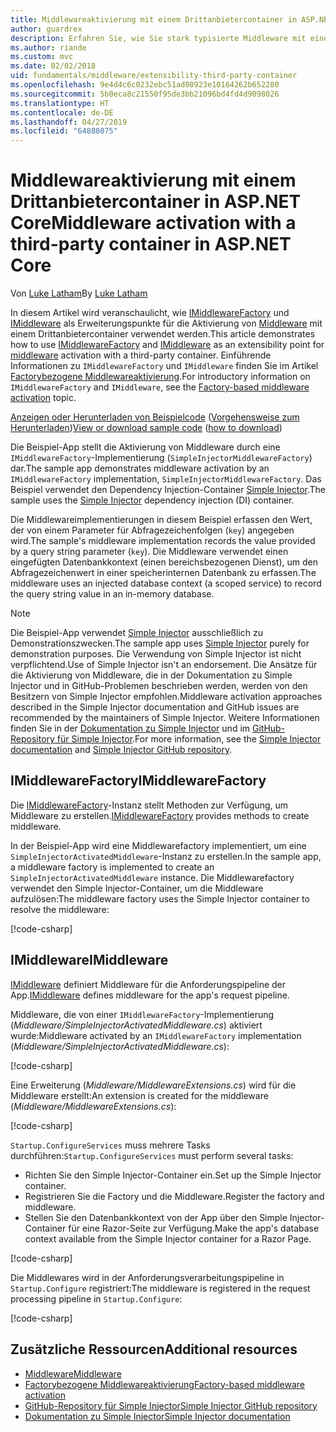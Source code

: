 ```yaml
---
title: Middlewareaktivierung mit einem Drittanbietercontainer in ASP.NET Core
author: guardrex
description: Erfahren Sie, wie Sie stark typisierte Middleware mit einer factorybezogenen Aktivierung und einem Drittanbietercontainer in ASP.NET Core verwenden.
ms.author: riande
ms.custom: mvc
ms.date: 02/02/2018
uid: fundamentals/middleware/extensibility-third-party-container
ms.openlocfilehash: 9e4d4c6c0232ebc51ad08923e10164262b652280
ms.sourcegitcommit: 5b0eca8c21550f95de3bb21096bd4fd4d9098026
ms.translationtype: HT
ms.contentlocale: de-DE
ms.lasthandoff: 04/27/2019
ms.locfileid: "64888075"
---
```

# <a name="middleware-activation-with-a-third-party-container-in-aspnet-core"></a><span data-ttu-id="5b050-103">Middlewareaktivierung mit einem Drittanbietercontainer in ASP.NET Core</span><span class="sxs-lookup"><span data-stu-id="5b050-103">Middleware activation with a third-party container in ASP.NET Core</span></span>

<span data-ttu-id="5b050-104">Von [Luke Latham](https://github.com/guardrex)</span><span class="sxs-lookup"><span data-stu-id="5b050-104">By [Luke Latham](https://github.com/guardrex)</span></span>

<span data-ttu-id="5b050-105">In diesem Artikel wird veranschaulicht, wie [IMiddlewareFactory](/dotnet/api/microsoft.aspnetcore.http.imiddlewarefactory) und [IMiddleware](/dotnet/api/microsoft.aspnetcore.http.imiddleware) als Erweiterungspunkte für die Aktivierung von [Middleware](xref:fundamentals/middleware/index) mit einem Drittanbietercontainer verwendet werden.</span><span class="sxs-lookup"><span data-stu-id="5b050-105">This article demonstrates how to use [IMiddlewareFactory](/dotnet/api/microsoft.aspnetcore.http.imiddlewarefactory) and [IMiddleware](/dotnet/api/microsoft.aspnetcore.http.imiddleware) as an extensibility point for [middleware](xref:fundamentals/middleware/index) activation with a third-party container.</span></span> <span data-ttu-id="5b050-106">Einführende Informationen zu `IMiddlewareFactory` und `IMiddleware` finden Sie im Artikel [Factorybezogene Middlewareaktivierung](xref:fundamentals/middleware/extensibility).</span><span class="sxs-lookup"><span data-stu-id="5b050-106">For introductory information on `IMiddlewareFactory` and `IMiddleware`, see the [Factory-based middleware activation](xref:fundamentals/middleware/extensibility) topic.</span></span>

<span data-ttu-id="5b050-107">[Anzeigen oder Herunterladen von Beispielcode](https://github.com/aspnet/AspNetCore.Docs/tree/master/aspnetcore/fundamentals/middleware/extensibility-third-party-container/sample) ([Vorgehensweise zum Herunterladen](xref:index#how-to-download-a-sample))</span><span class="sxs-lookup"><span data-stu-id="5b050-107">[View or download sample code](https://github.com/aspnet/AspNetCore.Docs/tree/master/aspnetcore/fundamentals/middleware/extensibility-third-party-container/sample) ([how to download](xref:index#how-to-download-a-sample))</span></span>

<span data-ttu-id="5b050-108">Die Beispiel-App stellt die Aktivierung von Middleware durch eine `IMiddlewareFactory`-Implementierung (`SimpleInjectorMiddlewareFactory`) dar.</span><span class="sxs-lookup"><span data-stu-id="5b050-108">The sample app demonstrates middleware activation by an `IMiddlewareFactory` implementation, `SimpleInjectorMiddlewareFactory`.</span></span> <span data-ttu-id="5b050-109">Das Beispiel verwendet den Dependency Injection-Container [Simple Injector](https://simpleinjector.org).</span><span class="sxs-lookup"><span data-stu-id="5b050-109">The sample uses the [Simple Injector](https://simpleinjector.org) dependency injection (DI) container.</span></span>

<span data-ttu-id="5b050-110">Die Middlewareimplementierungen in diesem Beispiel erfassen den Wert, der von einem Parameter für Abfragezeichenfolgen (`key`) angegeben wird.</span><span class="sxs-lookup"><span data-stu-id="5b050-110">The sample's middleware implementation records the value provided by a query string parameter (`key`).</span></span> <span data-ttu-id="5b050-111">Die Middleware verwendet einen eingefügten Datenbankkontext (einen bereichsbezogenen Dienst), um den Abfragezeichenwert in einer speicherinternen Datenbank zu erfassen.</span><span class="sxs-lookup"><span data-stu-id="5b050-111">The middleware uses an injected database context (a scoped service) to record the query string value in an in-memory database.</span></span>

> [!NOTE]
> <span data-ttu-id="5b050-112">Die Beispiel-App verwendet [Simple Injector](https://github.com/simpleinjector/SimpleInjector) ausschließlich zu Demonstrationszwecken.</span><span class="sxs-lookup"><span data-stu-id="5b050-112">The sample app uses [Simple Injector](https://github.com/simpleinjector/SimpleInjector) purely for demonstration purposes.</span></span> <span data-ttu-id="5b050-113">Die Verwendung von Simple Injector ist nicht verpflichtend.</span><span class="sxs-lookup"><span data-stu-id="5b050-113">Use of Simple Injector isn't an endorsement.</span></span> <span data-ttu-id="5b050-114">Die Ansätze für die Aktivierung von Middleware, die in der Dokumentation zu Simple Injector und in GitHub-Problemen beschrieben werden, werden von den Besitzern von Simple Injector empfohlen.</span><span class="sxs-lookup"><span data-stu-id="5b050-114">Middleware activation approaches described in the Simple Injector documentation and GitHub issues are recommended by the maintainers of Simple Injector.</span></span> <span data-ttu-id="5b050-115">Weitere Informationen finden Sie in der [Dokumentation zu Simple Injector](https://simpleinjector.readthedocs.io/en/latest/index.html) und im [GitHub-Repository für Simple Injector](https://github.com/simpleinjector/SimpleInjector).</span><span class="sxs-lookup"><span data-stu-id="5b050-115">For more information, see the [Simple Injector documentation](https://simpleinjector.readthedocs.io/en/latest/index.html) and [Simple Injector GitHub repository](https://github.com/simpleinjector/SimpleInjector).</span></span>

## <a name="imiddlewarefactory"></a><span data-ttu-id="5b050-116">IMiddlewareFactory</span><span class="sxs-lookup"><span data-stu-id="5b050-116">IMiddlewareFactory</span></span>

<span data-ttu-id="5b050-117">Die [IMiddlewareFactory](/dotnet/api/microsoft.aspnetcore.http.imiddlewarefactory)-Instanz stellt Methoden zur Verfügung, um Middleware zu erstellen.</span><span class="sxs-lookup"><span data-stu-id="5b050-117">[IMiddlewareFactory](/dotnet/api/microsoft.aspnetcore.http.imiddlewarefactory) provides methods to create middleware.</span></span>

<span data-ttu-id="5b050-118">In der Beispiel-App wird eine Middlewarefactory implementiert, um eine `SimpleInjectorActivatedMiddleware`-Instanz zu erstellen.</span><span class="sxs-lookup"><span data-stu-id="5b050-118">In the sample app, a middleware factory is implemented to create an `SimpleInjectorActivatedMiddleware` instance.</span></span> <span data-ttu-id="5b050-119">Die Middlewarefactory verwendet den Simple Injector-Container, um die Middleware aufzulösen:</span><span class="sxs-lookup"><span data-stu-id="5b050-119">The middleware factory uses the Simple Injector container to resolve the middleware:</span></span>

[!code-csharp[](extensibility-third-party-container/sample/Middleware/SimpleInjectorMiddlewareFactory.cs?name=snippet1&highlight=5-8,12)]

## <a name="imiddleware"></a><span data-ttu-id="5b050-120">IMiddleware</span><span class="sxs-lookup"><span data-stu-id="5b050-120">IMiddleware</span></span>

<span data-ttu-id="5b050-121">[IMiddleware](/dotnet/api/microsoft.aspnetcore.http.imiddleware) definiert Middleware für die Anforderungspipeline der App.</span><span class="sxs-lookup"><span data-stu-id="5b050-121">[IMiddleware](/dotnet/api/microsoft.aspnetcore.http.imiddleware) defines middleware for the app's request pipeline.</span></span>

<span data-ttu-id="5b050-122">Middleware, die von einer `IMiddlewareFactory`-Implementierung (*Middleware/SimpleInjectorActivatedMiddleware.cs*) aktiviert wurde:</span><span class="sxs-lookup"><span data-stu-id="5b050-122">Middleware activated by an `IMiddlewareFactory` implementation (*Middleware/SimpleInjectorActivatedMiddleware.cs*):</span></span>

[!code-csharp[](extensibility-third-party-container/sample/Middleware/SimpleInjectorActivatedMiddleware.cs?name=snippet1)]

<span data-ttu-id="5b050-123">Eine Erweiterung (*Middleware/MiddlewareExtensions.cs*) wird für die Middleware erstellt:</span><span class="sxs-lookup"><span data-stu-id="5b050-123">An extension is created for the middleware (*Middleware/MiddlewareExtensions.cs*):</span></span>

[!code-csharp[](extensibility-third-party-container/sample/Middleware/MiddlewareExtensions.cs?name=snippet1)]

<span data-ttu-id="5b050-124">`Startup.ConfigureServices` muss mehrere Tasks durchführen:</span><span class="sxs-lookup"><span data-stu-id="5b050-124">`Startup.ConfigureServices` must perform several tasks:</span></span>

* <span data-ttu-id="5b050-125">Richten Sie den Simple Injector-Container ein.</span><span class="sxs-lookup"><span data-stu-id="5b050-125">Set up the Simple Injector container.</span></span>
* <span data-ttu-id="5b050-126">Registrieren Sie die Factory und die Middleware.</span><span class="sxs-lookup"><span data-stu-id="5b050-126">Register the factory and middleware.</span></span>
* <span data-ttu-id="5b050-127">Stellen Sie den Datenbankkontext von der App über den Simple Injector-Container für eine Razor-Seite zur Verfügung.</span><span class="sxs-lookup"><span data-stu-id="5b050-127">Make the app's database context available from the Simple Injector container for a Razor Page.</span></span>

[!code-csharp[](extensibility-third-party-container/sample/Startup.cs?name=snippet1)]

<span data-ttu-id="5b050-128">Die Middlewares wird in der Anforderungsverarbeitungspipeline in `Startup.Configure` registriert:</span><span class="sxs-lookup"><span data-stu-id="5b050-128">The middleware is registered in the request processing pipeline in `Startup.Configure`:</span></span>

[!code-csharp[](extensibility-third-party-container/sample/Startup.cs?name=snippet2&highlight=13)]

## <a name="additional-resources"></a><span data-ttu-id="5b050-129">Zusätzliche Ressourcen</span><span class="sxs-lookup"><span data-stu-id="5b050-129">Additional resources</span></span>

* [<span data-ttu-id="5b050-130">Middleware</span><span class="sxs-lookup"><span data-stu-id="5b050-130">Middleware</span></span>](xref:fundamentals/middleware/index)
* [<span data-ttu-id="5b050-131">Factorybezogene Middlewareaktivierung</span><span class="sxs-lookup"><span data-stu-id="5b050-131">Factory-based middleware activation</span></span>](xref:fundamentals/middleware/extensibility)
* [<span data-ttu-id="5b050-132">GitHub-Repository für Simple Injector</span><span class="sxs-lookup"><span data-stu-id="5b050-132">Simple Injector GitHub repository</span></span>](https://github.com/simpleinjector/SimpleInjector)
* [<span data-ttu-id="5b050-133">Dokumentation zu Simple Injector</span><span class="sxs-lookup"><span data-stu-id="5b050-133">Simple Injector documentation</span></span>](https://simpleinjector.readthedocs.io/en/latest/index.html)
